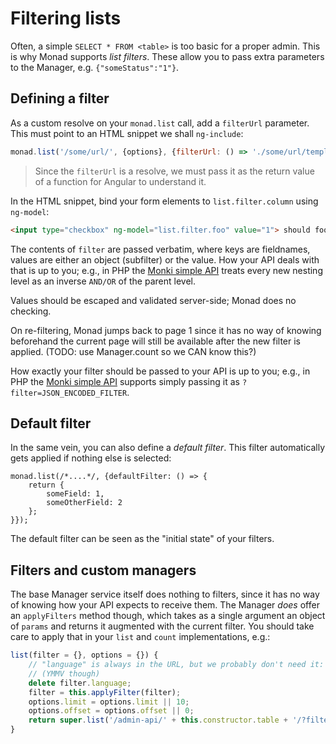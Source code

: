 # Filtering lists
Often, a simple `SELECT * FROM <table>` is too basic for a proper admin. This is
why Monad supports _list filters_. These allow you to pass extra parameters to
the Manager, e.g. `{"someStatus":"1"}`.

## Defining a filter
As a custom resolve on your `monad.list` call, add a `filterUrl` parameter. This
must point to an HTML snippet we shall `ng-include`:

```javascript
monad.list('/some/url/', {options}, {filterUrl: () => './some/url/template.html'});
```

> Since the `filterUrl` is a resolve, we must pass it as the return value
> of a function for Angular to understand it.

In the HTML snippet, bind your form elements to `list.filter.column` using
`ng-model`:

```html
<input type="checkbox" ng-model="list.filter.foo" value="1"> should foo be set?
```

The contents of `filter` are passed verbatim, where keys are fieldnames, values
are either an object (subfilter) or the value. How your API deals with that is
up to you; e.g., in PHP the [Monki simple API](http://monki.monomelodies.nl)
treats every new nesting level as an inverse `AND/OR` of the parent level.

Values should be escaped and validated server-side; Monad does no checking.

On re-filtering, Monad jumps back to page 1 since it has no way of knowing
beforehand the current page will still be available after the new filter is
applied. (TODO: use Manager.count so we CAN know this?)

How exactly your filter should be passed to your API is up to you; e.g., in
PHP the [Monki simple API](http://monki.monomelodies.nl) supports simply passing
it as `?filter=JSON_ENCODED_FILTER`.

## Default filter
In the same vein, you can also define a _default filter_. This filter
automatically gets applied if nothing else is selected:

```javascipt
monad.list(/*....*/, {defaultFilter: () => {
    return {
        someField: 1,
        someOtherField: 2
    };
}});
```

The default filter can be seen as the "initial state" of your filters.

## Filters and custom managers
The base Manager service itself does nothing to filters, since it has no way of
knowing how your API expects to receive them. The Manager _does_ offer an
`applyFilters` method though, which takes as a single argument an object of
`params` and returns it augmented with the current filter. You should take care
to apply that in your `list` and `count` implementations, e.g.:

```javascript
list(filter = {}, options = {}) {
    // "language" is always in the URL, but we probably don't need it:
    // (YMMV though)
    delete filter.language;
    filter = this.applyFilter(filter);
    options.limit = options.limit || 10;
    options.offset = options.offset || 0;
    return super.list('/admin-api/' + this.constructor.table + '/?filter=' + angular.toJson(filter) + '&options=' + angular.toJson(options));
}
```


